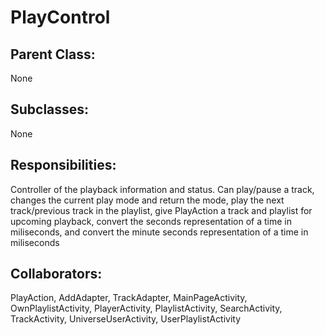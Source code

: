 # PlayControl

## Parent Class:
None

## Subclasses:
None

## Responsibilities:
Controller of the playback information and status. Can play/pause a track, changes the current play mode and return the mode, play the next track/previous track
in the playlist, give PlayAction a track and playlist for upcoming playback, convert the seconds representation of a time in miliseconds, and convert 
the minute seconds representation of a time in miliseconds

## Collaborators:
PlayAction, AddAdapter, TrackAdapter, MainPageActivity, OwnPlaylistActivity, PlayerActivity, PlaylistActivity, SearchActivity, TrackActivity, UniverseUserActivity, UserPlaylistActivity
